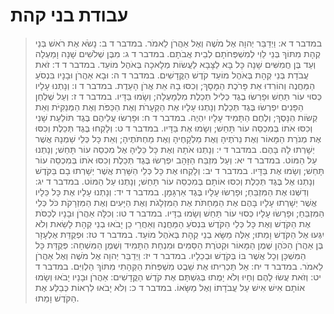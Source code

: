 # עבודת בני קהת

> במדבר ד א: וַיְדַבֵּר יְהוָה אֶל מֹשֶׁה וְאֶל אַהֲרֹן לֵאמֹר.
> במדבר ד ב: נָשֹׂא אֶת רֹאשׁ בְּנֵי קְהָת מִתּוֹךְ בְּנֵי לֵוִי לְמִשְׁפְּחֹתָם לְבֵית אֲבֹתָם.
> במדבר ד ג: מִבֶּן שְׁלֹשִׁים שָׁנָה וָמַעְלָה וְעַד בֶּן חֲמִשִּׁים שָׁנָה כָּל בָּא לַצָּבָא לַעֲשׂוֹת מְלָאכָה בְּאֹהֶל מוֹעֵד.
> במדבר ד ד: זֹאת עֲבֹדַת בְּנֵי קְהָת בְּאֹהֶל מוֹעֵד קֹדֶשׁ הַקֳּדָשִׁים.
> במדבר ד ה: וּבָא אַהֲרֹן וּבָנָיו בִּנְסֹעַ הַמַּחֲנֶה וְהוֹרִדוּ אֵת פָּרֹכֶת הַמָּסָךְ; וְכִסּוּ בָהּ אֵת אֲרֹן הָעֵדֻת.
> במדבר ד ו: וְנָתְנוּ עָלָיו כְּסוּי עוֹר תַּחַשׁ וּפָרְשׂוּ בֶגֶד כְּלִיל תְּכֵלֶת מִלְמָעְלָה; וְשָׂמוּ בַּדָּיו.
> במדבר ד ז: וְעַל שֻׁלְחַן הַפָּנִים יִפְרְשׂוּ בֶּגֶד תְּכֵלֶת וְנָתְנוּ עָלָיו אֶת הַקְּעָרֹת וְאֶת הַכַּפֹּת וְאֶת הַמְּנַקִּיֹּת וְאֵת קְשׂוֹת הַנָּסֶךְ; וְלֶחֶם הַתָּמִיד עָלָיו יִהְיֶה.
> במדבר ד ח: וּפָרְשׂוּ עֲלֵיהֶם בֶּגֶד תּוֹלַעַת שָׁנִי וְכִסּוּ אֹתוֹ בְּמִכְסֵה עוֹר תָּחַשׁ; וְשָׂמוּ אֶת בַּדָּיו.
> במדבר ד ט: וְלָקְחוּ בֶּגֶד תְּכֵלֶת וְכִסּוּ אֶת מְנֹרַת הַמָּאוֹר וְאֶת נֵרֹתֶיהָ וְאֶת מַלְקָחֶיהָ וְאֶת מַחְתֹּתֶיהָ; וְאֵת כָּל כְּלֵי שַׁמְנָהּ אֲשֶׁר יְשָׁרְתוּ לָהּ בָּהֶם.
> במדבר ד י: וְנָתְנוּ אֹתָהּ וְאֶת כָּל כֵּלֶיהָ אֶל מִכְסֵה עוֹר תָּחַשׁ; וְנָתְנוּ עַל הַמּוֹט.
> במדבר ד יא: וְעַל מִזְבַּח הַזָּהָב יִפְרְשׂוּ בֶּגֶד תְּכֵלֶת וְכִסּוּ אֹתוֹ בְּמִכְסֵה עוֹר תָּחַשׁ; וְשָׂמוּ אֶת בַּדָּיו.
> במדבר ד יב: וְלָקְחוּ אֶת כָּל כְּלֵי הַשָּׁרֵת אֲשֶׁר יְשָׁרְתוּ בָם בַּקֹּדֶשׁ וְנָתְנוּ אֶל בֶּגֶד תְּכֵלֶת וְכִסּוּ אוֹתָם בְּמִכְסֵה עוֹר תָּחַשׁ; וְנָתְנוּ עַל הַמּוֹט.
> במדבר ד יג: וְדִשְּׁנוּ אֶת הַמִּזְבֵּחַ; וּפָרְשׂוּ עָלָיו בֶּגֶד אַרְגָּמָן.
> במדבר ד יד: וְנָתְנוּ עָלָיו אֶת כָּל כֵּלָיו אֲשֶׁר יְשָׁרְתוּ עָלָיו בָּהֶם אֶת הַמַּחְתֹּת אֶת הַמִּזְלָגֹת וְאֶת הַיָּעִים וְאֶת הַמִּזְרָקֹת כֹּל כְּלֵי הַמִּזְבֵּחַ; וּפָרְשׂוּ עָלָיו כְּסוּי עוֹר תַּחַשׁ וְשָׂמוּ בַדָּיו.
> במדבר ד טו: וְכִלָּה אַהֲרֹן וּבָנָיו לְכַסֹּת אֶת הַקֹּדֶשׁ וְאֶת כָּל כְּלֵי הַקֹּדֶשׁ בִּנְסֹעַ הַמַּחֲנֶה וְאַחֲרֵי כֵן יָבֹאוּ בְנֵי קְהָת לָשֵׂאת וְלֹא יִגְּעוּ אֶל הַקֹּדֶשׁ וָמֵתוּ; אֵלֶּה מַשָּׂא בְנֵי קְהָת בְּאֹהֶל מוֹעֵד.
> במדבר ד טז: וּפְקֻדַּת אֶלְעָזָר בֶּן אַהֲרֹן הַכֹּהֵן שֶׁמֶן הַמָּאוֹר וּקְטֹרֶת הַסַּמִּים וּמִנְחַת הַתָּמִיד וְשֶׁמֶן הַמִּשְׁחָה:  פְּקֻדַּת כָּל הַמִּשְׁכָּן וְכָל אֲשֶׁר בּוֹ בְּקֹדֶשׁ וּבְכֵלָיו.
> במדבר ד יז: וַיְדַבֵּר יְהוָה אֶל מֹשֶׁה וְאֶל אַהֲרֹן לֵאמֹר.
> במדבר ד יח: אַל תַּכְרִיתוּ אֶת שֵׁבֶט מִשְׁפְּחֹת הַקְּהָתִי מִתּוֹךְ הַלְוִיִּם.
> במדבר ד יט: וְזֹאת עֲשׂוּ לָהֶם וְחָיוּ וְלֹא יָמֻתוּ בְּגִשְׁתָּם אֶת קֹדֶשׁ הַקֳּדָשִׁים:  אַהֲרֹן וּבָנָיו יָבֹאוּ וְשָׂמוּ אוֹתָם אִישׁ אִישׁ עַל עֲבֹדָתוֹ וְאֶל מַשָּׂאוֹ.
> במדבר ד כ: וְלֹא יָבֹאוּ לִרְאוֹת כְּבַלַּע אֶת הַקֹּדֶשׁ וָמֵתוּ. 
 

